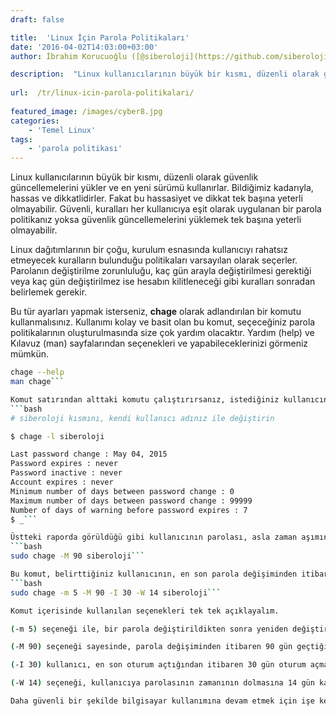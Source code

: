 ```yaml
---
draft: false

title:  'Linux İçin Parola Politikaları'
date: '2016-04-02T14:03:00+03:00'
author: İbrahim Korucuoğlu ([@siberoloji](https://github.com/siberoloji))

description:  "Linux kullanıcılarının büyük bir kısmı, düzenli olarak güvenlik güncellemelerini yükler ve en yeni sürümü kullanırlar. Bildiğimiz kadarıyla, hassas ve dikkatlidirler. Fakat bu hassasiyet ve dikkat tek başına yeterli olmayabilir. Güvenli, kuralları her kullanıcıya eşit olarak uygulanan bir parola\_politikanız yoksa güvenlik güncellemelerini yüklemek tek başına yeterli olmayabilir." 
 
url:  /tr/linux-icin-parola-politikalari/
 
featured_image: /images/cyber8.jpg
categories:
    - 'Temel Linux'
tags:
    - 'parola politikası'
---
```

Linux kullanıcılarının büyük bir kısmı, düzenli olarak güvenlik güncellemelerini yükler ve en yeni sürümü kullanırlar. Bildiğimiz kadarıyla, hassas ve dikkatlidirler. Fakat bu hassasiyet ve dikkat tek başına yeterli olmayabilir. Güvenli, kuralları her kullanıcıya eşit olarak uygulanan bir parola politikanız yoksa güvenlik güncellemelerini yüklemek tek başına yeterli olmayabilir.

Linux dağıtımlarının bir çoğu, kurulum esnasında kullanıcıyı rahatsız etmeyecek kuralların bulunduğu politikaları varsayılan olarak seçerler. Parolanın değiştirilme zorunluluğu, kaç gün arayla değiştirilmesi gerektiği veya kaç gün değiştirilmez ise hesabın kilitleneceği gibi kuralları sonradan belirlemek gerekir.  

Bu tür ayarları yapmak isterseniz, **chage** olarak adlandırılan bir komutu kullanmalısınız. Kullanımı kolay ve basit olan bu komut, seçeceğiniz parola politikalarının oluşturulmasında size çok yardım olacaktır. Yardım (help) ve Kılavuz (man) sayfalarından seçenekleri ve yapabileceklerinizi görmeniz mümkün.
```bash
chage --help
man chage```

Komut satırından alttaki komutu çalıştırırsanız, istediğiniz kullanıcının parola kurallarını görebilirsiniz.
```bash
# siberoloji kısmını, kendi kullanıcı adınız ile değiştirin

$ chage -l siberoloji

Last password change : May 04, 2015
Password expires : never
Password inactive : never
Account expires : never
Minimum number of days between password change : 0
Maximum number of days between password change : 99999
Number of days of warning before password expires : 7
$ _```

Üstteki raporda görüldüğü gibi kullanıcının parolası, asla zaman aşımına uğramayacak, pasif hale gelmeyecek, hesap pasif hale gelmeyecek ve parolanın değişiminin üzerinden 99999 gün geçmeden yeni parola belirleme zorunluluğu ortaya çıkmayacaktır.
```bash
sudo chage -M 90 siberoloji```

Bu komut, belirttiğiniz kullanıcının, en son parola değişiminden itibaren 90 gün sonra parolasını değiştirmek zorunda olduğunu kural olarak belirlemenizi sağlar.
```bash
sudo chage -m 5 -M 90 -I 30 -W 14 siberoloji```

Komut içerisinde kullanılan seçenekleri tek tek açıklayalım.

(-m 5) seçeneği ile, bir parola değiştirildikten sonra yeniden değiştirilmesi için, en az 5 günün geçmesi gerektiği belirlenmiştir.

(-M 90) seçeneği sayesinde, parola değişiminden itibaren 90 gün geçtiğinde, kullanıcı mecburen parolasını değiştirmek zorunda bırakılmıştır.

(-I 30) kullanıcı, en son oturum açtığından itibaren 30 gün oturum açmamış ise, hesabın pasif hale geçirilmesi kural olarak belirlenmiştir. Tatile çıkıyorsanız veya uzun süre bilgisayarınızdan uzak kalacaksanız dikkatli kullanmanızı öneriyoruz. 

(-W 14) seçeneği, kullanıcıya parolasının zamanının dolmasına 14 gün kaldığından itibaren uyarı ile ikaz edilmesini sağlayacaktır.

Daha güvenli bir şekilde bilgisayar kullanımına devam etmek için işe kendinizden başlayın ve kendi kullanıcı parola politikalarınızı biraz sıkılaştırmayı deneyin. Bir süre garip gelse de, inanın insan kullandığı sistemi daha güvenli hissediyor.
